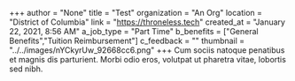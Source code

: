 +++
author = "None"
title = "Test"
organization = "An Org"
location = "District of Columbia"
link = "https://throneless.tech"
created_at = "January 22, 2021, 8:56 AM"
a_job_type = "Part Time"
b_benefits = ["General Benefits","Tuition Reimbursement"]
c_feedback = ""
thumbnail = "../../images/nYCkyrUw_92668cc6.png"
+++
Cum sociis natoque penatibus et magnis dis parturient. Morbi odio eros, volutpat ut pharetra vitae, lobortis sed nibh.